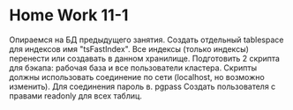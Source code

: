 # Home Work 11-1
Опираемся на БД предыдущего занятия.
Создать отдельный tablespace для индексов имя "tsFastIndex". 
Все индексы (только индексы) перенести или создавать в данном хранилище. 
Подготовить 2 скрипта для бэкапа: рабочая база и все пользователи кластера.
Скрипты должны использовать соединение по сети (localhost, но возможно изменить).
Для соединения пароль в. pgpass
Создать пользователя с правами readonly для всех таблиц.